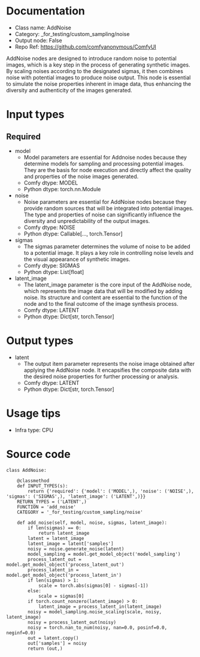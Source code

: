 # Documentation
- Class name: AddNoise
- Category: _for_testing/custom_sampling/noise
- Output node: False
- Repo Ref: https://github.com/comfyanonymous/ComfyUI

AddNoise nodes are designed to introduce random noise to potential images, which is a key step in the process of generating synthetic images. By scaling noises according to the designated sigmas, it then combines noise with potential images to produce noise output. This node is essential to simulate the noise properties inherent in image data, thus enhancing the diversity and authenticity of the images generated.

# Input types
## Required
- model
    - Model parameters are essential for Addnoise nodes because they determine models for sampling and processing potential images. They are the basis for node execution and directly affect the quality and properties of the noise images generated.
    - Comfy dtype: MODEL
    - Python dtype: torch.nn.Module
- noise
    - Noise parameters are essential for AddNoise nodes because they provide random sources that will be integrated into potential images. The type and properties of noise can significantly influence the diversity and unpredictability of the output images.
    - Comfy dtype: NOISE
    - Python dtype: Callable[..., torch.Tensor]
- sigmas
    - The sigmas parameter determines the volume of noise to be added to a potential image. It plays a key role in controlling noise levels and the visual appearance of synthetic images.
    - Comfy dtype: SIGMAS
    - Python dtype: List[float]
- latent_image
    - The latent_image parameter is the core input of the AddNoise node, which represents the image data that will be modified by adding noise. Its structure and content are essential to the function of the node and to the final outcome of the image synthesis process.
    - Comfy dtype: LATENT
    - Python dtype: Dict[str, torch.Tensor]

# Output types
- latent
    - The output item parameter represents the noise image obtained after applying the AddNoise node. It encapsifies the composite data with the desired noise properties for further processing or analysis.
    - Comfy dtype: LATENT
    - Python dtype: Dict[str, torch.Tensor]

# Usage tips
- Infra type: CPU

# Source code
```
class AddNoise:

    @classmethod
    def INPUT_TYPES(s):
        return {'required': {'model': ('MODEL',), 'noise': ('NOISE',), 'sigmas': ('SIGMAS',), 'latent_image': ('LATENT',)}}
    RETURN_TYPES = ('LATENT',)
    FUNCTION = 'add_noise'
    CATEGORY = '_for_testing/custom_sampling/noise'

    def add_noise(self, model, noise, sigmas, latent_image):
        if len(sigmas) == 0:
            return latent_image
        latent = latent_image
        latent_image = latent['samples']
        noisy = noise.generate_noise(latent)
        model_sampling = model.get_model_object('model_sampling')
        process_latent_out = model.get_model_object('process_latent_out')
        process_latent_in = model.get_model_object('process_latent_in')
        if len(sigmas) > 1:
            scale = torch.abs(sigmas[0] - sigmas[-1])
        else:
            scale = sigmas[0]
        if torch.count_nonzero(latent_image) > 0:
            latent_image = process_latent_in(latent_image)
        noisy = model_sampling.noise_scaling(scale, noisy, latent_image)
        noisy = process_latent_out(noisy)
        noisy = torch.nan_to_num(noisy, nan=0.0, posinf=0.0, neginf=0.0)
        out = latent.copy()
        out['samples'] = noisy
        return (out,)
```